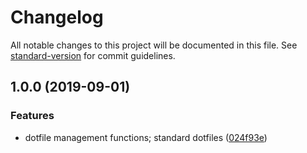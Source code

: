 # Changelog

All notable changes to this project will be documented in this file. See [standard-version](https://github.com/conventional-changelog/standard-version) for commit guidelines.

## 1.0.0 (2019-09-01)


### Features

* dotfile management functions; standard dotfiles ([024f93e](https://github.com/matatk/project-dotfiles/commit/024f93e))
